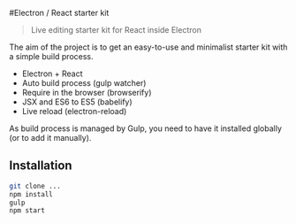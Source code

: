 #Electron / React starter kit

> Live editing starter kit for React inside Electron

The aim of the project is to get an easy-to-use and minimalist starter kit with a simple build process.

- Electron + React
- Auto build process (gulp watcher)
- Require in the browser (browserify)
- JSX and ES6 to ES5 (babelify)
- Live reload (electron-reload)

As build process is managed by Gulp, you need to have it installed globally (or to add it manually).

## Installation

```sh
git clone ...
npm install
gulp
npm start
```